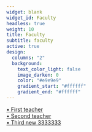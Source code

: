 ```yaml
---
widget: blank
widget_id: Faculty
headless: true
weight: 10
title: Faculty
subtitle: faculty
active: true
design:
  columns: "2"
  background:
    text_color_light: false
    image_darken: 0
    color: "#e9e9e9"
    gradient_start: "#ffffff"
    gradient_end: "#ffffff"
---
```

[• First teacher](/../author/hua-xu/)&nbsp;&nbsp;&nbsp;<br/>
[• Second teacher](/../author/junhui-deng/)&nbsp;&nbsp;<br/>
[• Third new 3333333](/../author/xiaomin-sun/)&nbsp;&nbsp;<br/>
